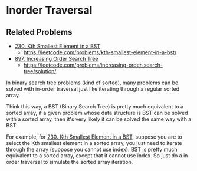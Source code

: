 # Inorder Traversal

## Related Problems

- [230. Kth Smallest Element in a BST](../LeetCode/Problems/230.Kth-Smallest-Element-in-a-BST/README.md)
  - https://leetcode.com/problems/kth-smallest-element-in-a-bst/
- [897. Increasing Order Search Tree](../LeetCode/Problems/897.Increasing-Order-Search-Tree/README.md)
  - https://leetcode.com/problems/increasing-order-search-tree/solution/


In binary search tree problems (kind of sorted), many problems can be solved with in-order traversal just like iterating through a regular sorted array.

Think this way, a BST (Binary Search Tree) is pretty much equivalent to a sorted array, if a given problem whose data structure is BST can be solved with a sorted array, then it's very likely it can be solved the same way with a BST.

For example, for [230. Kth Smallest Element in a BST](../LeetCode/Problems/230.Kth-Smallest-Element-in-a-BST/README.md), suppose you are to select the Kth smallest element in a sorted array, you just need to iterate through the array (suppose you cannot use index). BST is pretty much equivalent to a sorted array, except that it cannot use index. So just do a in-order traversal to simulate the sorted array iteration.